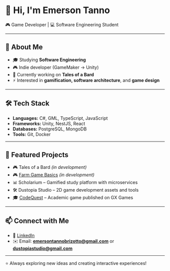 # 👋 Hi, I'm Emerson Tanno  

🎮 Game Developer | 💻 Software Engineering Student  

---

## 🚀 About Me
- 🎓 Studying **Software Engineering**  
- 🎮 Indie developer (GameMaker → Unity)  
- 📝 Currently working on **Tales of a Bard**
- ⚡ Interested in **gamification, software architecture**, and **game design**  

---

## 🛠️ Tech Stack
- **Languages:** C#, GML, TypeScript, JavaScript  
- **Frameworks:** Unity, NestJS, React  
- **Databases:** PostgreSQL, MongoDB  
- **Tools:** Git, Docker  

---

## 📌 Featured Projects
- 🎮 Tales of a Bard *(in development)*
- 🎮 [Farm Game Basics](https://github.com/EmersonTanno/Farm_Game_Base) *(in development)*
- 📊 Scholarium – Gamified study platform with microservices  
- 🛠️ Dustopia Studio – 2D game development assets and tools  
- 🎓 [CodeQuest](https://gx.games/games/u100j7/codequest/tracks/23ad4dc4-633b-4e21-816a-8efa66b271e1/) – Academic game published on GX Games  

---

## 📫 Connect with Me
- 💼 [LinkedIn](https://www.linkedin.com/in/emerson-tanno/)  
- ✉️ Email: **emersontannobrizotto@gmail.com** or **dustopiastudio@gmail.com**

---

⭐ Always exploring new ideas and creating interactive experiences!  
